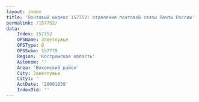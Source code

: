 ```yaml
---
layout: index
title: 'Почтовый индекс 157752: отделение почтовой связи Почты России'
permalink: /157752/
data:
    Index: 157752
    OPSName: Заветлужье
    OPSType: О
    OPSSubm: 157779
    Region: 'Костромская область'
    Autonom: ''
    Area: 'Вохомский район'
    City: Заветлужье
    City1: ''
    ActDate: '20001030'
    IndexOld: ''
---
```


